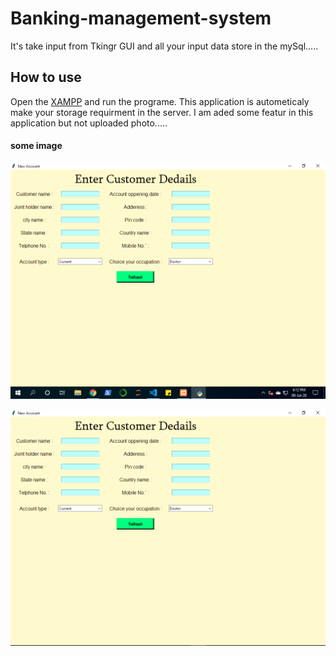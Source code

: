 # Banking-management-system
It's take input from Tkingr GUI and all your input data store in the mySql.....

## How to use
Open the [XAMPP](https://www.apachefriends.org/index.html) and run the programe. This application is autometicaly make your storage requirment in the server.
I am aded some featur in this application but not uploaded photo.....

#### some image

![Alt Text](./bank-img1.png)

![image2](./bank-img2.png)
